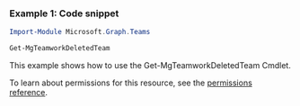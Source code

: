 ### Example 1: Code snippet

```powershellImport-Module Microsoft.Graph.Teams

Get-MgTeamworkDeletedTeam
```
This example shows how to use the Get-MgTeamworkDeletedTeam Cmdlet.
To learn about permissions for this resource, see the [permissions reference](/graph/permissions-reference).

